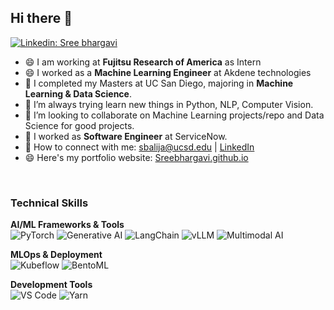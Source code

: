 <!-- ![banner](https://user-images.githubusercontent.com/29784113/161899740-b98b5792-3270-4869-9dd5-8e968ecf3fe4.png) -->
<!-- <br> -->
## Hi there 👋
[![Linkedin: Sree bhargavi](https://img.shields.io/badge/-Bhargavi-blue?style=flat-square&logo=Linkedin&logoColor=white&link=https://www.linkedin.com/in/sree-bhargavi-balija-b7638517a/)](https://www.linkedin.com/in/sree-bhargavi-balija-b7638517a/)

- 😄 I am working at **Fujitsu Research of America** as Intern
- 😄 I worked as a **Machine Learning Engineer** at Akdene technologies
- 🔭 I completed my Masters at UC San Diego, majoring in **Machine Learning & Data Science**.
- 🌱 I’m always trying learn new things in Python, NLP, Computer Vision.
- 👯 I’m looking to collaborate on Machine Learning projects/repo and Data Science for good projects.
- 🤔 I worked as **Software Engineer** at ServiceNow.
- 🤝 How to connect with me: sbalija@ucsd.edu | [LinkedIn](https://www.linkedin.com/in/sree-bhargavi-balija-b7638517a/)
- 😄 Here's my portfolio website: [Sreebhargavi.github.io](https://sreebhargavibalijaa.github.io/portfolio/)

<br>


### Technical Skills
**AI/ML Frameworks & Tools**  
![PyTorch](https://img.shields.io/badge/PyTorch-%23EE4C2C.svg?style=for-the-badge&logo=PyTorch&logoColor=white) ![Generative AI](https://img.shields.io/badge/Generative_AI-6F2DA8?style=for-the-badge&logo=openai&logoColor=white)  ![LangChain](https://img.shields.io/badge/LangChain-00A67E?style=for-the-badge)  ![vLLM](https://img.shields.io/badge/vLLM-2ECC71?style=for-the-badge)  ![Multimodal AI](https://img.shields.io/badge/Multimodal_AI-FF9F43?style=for-the-badge)  

**MLOps & Deployment**  
![Kubeflow](https://img.shields.io/badge/Kubeflow-326CE5?style=for-the-badge&logo=kubernetes&logoColor=white)  ![BentoML](https://img.shields.io/badge/BentoML-FF6B6B?style=for-the-badge)  

**Development Tools**  
![VS Code](https://img.shields.io/badge/Visual_Studio_Code-0078d7.svg?style=for-the-badge&logo=visual-studio-code&logoColor=white)
![Yarn](https://img.shields.io/badge/yarn-%232C8EBB.svg?style=for-the-badge&logo=yarn&logoColor=white)

